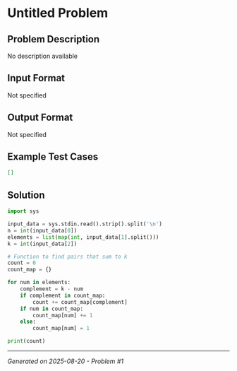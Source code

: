 # Untitled Problem

## Problem Description
No description available

## Input Format
Not specified

## Output Format
Not specified

## Example Test Cases
```json
[]
```

## Solution
```python
import sys

input_data = sys.stdin.read().strip().split('\n')
n = int(input_data[0])
elements = list(map(int, input_data[1].split()))
k = int(input_data[2])

# Function to find pairs that sum to k
count = 0
count_map = {}

for num in elements:
    complement = k - num
    if complement in count_map:
        count += count_map[complement]
    if num in count_map:
        count_map[num] += 1
    else:
        count_map[num] = 1

print(count)
```

---
*Generated on 2025-08-20 - Problem #1*